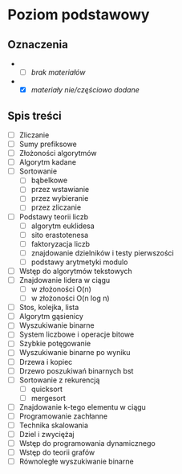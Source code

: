 # Poziom podstawowy
## Oznaczenia
- - [ ] *brak materiałów*
- - [X] *materiały nie/częściowo dodane*
## Spis treści
- [ ] Zliczanie
- [ ] Sumy prefiksowe
- [ ] Złożoności algorytmów
- [ ] Algorytm kadane
- [ ] Sortowanie
    - [ ] bąbelkowe
    - [ ] przez wstawianie
    - [ ] przez wybieranie
    - [ ] przez zliczanie
- [ ] Podstawy teorii liczb
    - [ ] algorytm euklidesa
    - [ ] sito erastotenesa
    - [ ] faktoryzacja liczb
    - [ ] znajdowanie dzielników i testy pierwszości
    - [ ] podstawy arytmetyki modulo
- [ ] Wstęp do algorytmów tekstowych
- [ ] Znajdowanie lidera w ciągu
    - [ ] w złożoności O(n)
    - [ ] w złożoności O(n log n)
- [ ] Stos, kolejka, lista
- [ ] Algorytm gąsienicy
- [ ] Wyszukiwanie binarne
- [ ] System liczbowe i operacje bitowe
- [ ] Szybkie potęgowanie
- [ ] Wyszukiwanie binarne po wyniku
- [ ] Drzewa i kopiec
- [ ] Drzewo poszukiwań binarnych bst
- [ ] Sortowanie z rekurencją
    - [ ] quicksort
    - [ ] mergesort
- [ ] Znajdowanie k-tego elementu w ciągu
- [ ] Programowanie zachłanne
- [ ] Technika skalowania
- [ ] Dziel i zwyciężaj
- [ ] Wstęp do programowania dynamicznego
- [ ] Wstęp do teorii grafów
- [ ] Równoległe wyszukiwanie binarne
